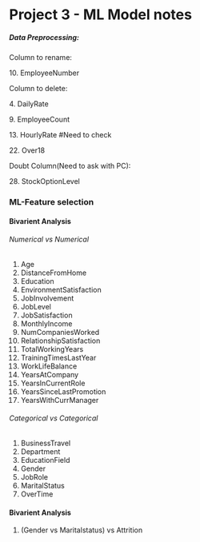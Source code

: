 # Project 3 - ML Model notes





##### Data Preprocessing: 



Column to rename:



10\. EmployeeNumber





Column to delete:



4\. DailyRate

9\. EmployeeCount

13\. HourlyRate #Need to check

22\. Over18



Doubt Column(Need to ask with PC):



28\. StockOptionLevel





### ML-Feature selection



#### Bivarient Analysis



###### Numerical vs Numerical



1. Age
2. DistanceFromHome
3. Education
4. EnvironmentSatisfaction
5. JobInvolvement
6. JobLevel
7. JobSatisfaction
8. MonthlyIncome
9. NumCompaniesWorked
10. RelationshipSatisfaction
11. TotalWorkingYears
12. TrainingTimesLastYear
13. WorkLifeBalance
14. YearsAtCompany
15. YearsInCurrentRole
16. YearsSinceLastPromotion
17. YearsWithCurrManager





###### Categorical vs Categorical



1. BusinessTravel
2. Department
3. EducationField
4. Gender
5. JobRole
6. MaritalStatus
7. OverTime



#### Bivarient Analysis

1. (Gender vs Maritalstatus) vs Attrition
